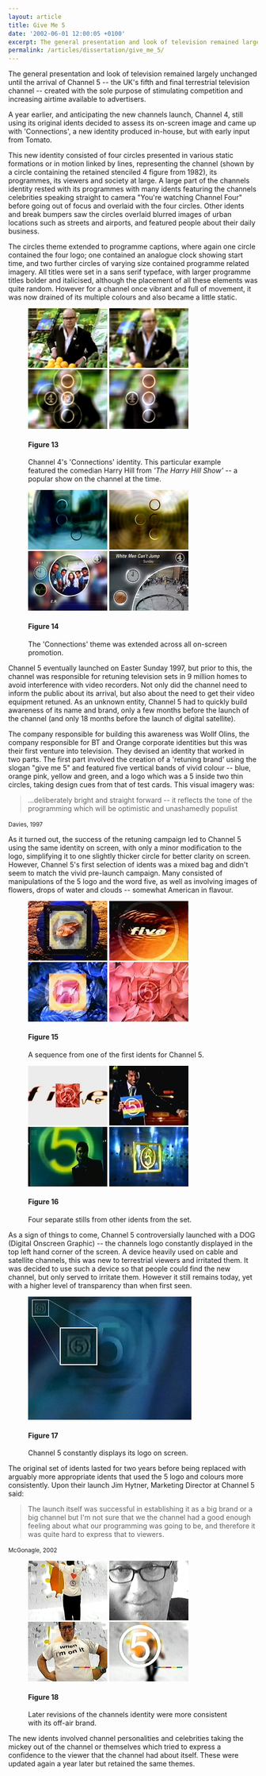 ```yaml
---
layout: article
title: Give Me 5
date: '2002-06-01 12:00:05 +0100'
excerpt: The general presentation and look of television remained largely unchanged until the arrival of Channel 5 -- the UK's fifth and final terrestrial television channel -- created with the sole purpose of stimulating competition and increasing airtime available to advertisers.
permalink: /articles/dissertation/give_me_5/
---
```

The general presentation and look of television remained largely unchanged until the arrival of Channel 5 -- the UK's fifth and final terrestrial television channel -- created with the sole purpose of stimulating competition and increasing airtime available to advertisers.

A year earlier, and anticipating the new channels launch, Channel 4, still using its original idents decided to assess its on-screen image and came up with 'Connections', a new identity produced in-house, but with early input from Tomato.

This new identity consisted of four circles presented in various static formations or in motion linked by lines, representing the channel (shown by a circle containing the retained stenciled 4 figure from 1982), its programmes, its viewers and society at large. A large part of the channels identity rested with its programmes with many idents featuring the channels celebrities speaking straight to camera "You're watching Channel Four" before going out of focus and overlaid with the four circles. Other idents and break bumpers saw the circles overlaid blurred images of urban locations such as streets and airports, and featured people about their daily business.

The circles theme extended to programme captions, where again one circle contained the four logo; one contained an analogue clock showing start time, and two further circles of varying size contained programme related imagery. All titles were set in a sans serif typeface, with larger programme titles bolder and italicised, although the placement of all these elements was quite random. However for a channel once vibrant and full of movement, it was now drained of its multiple colours and also became a little static.

<figure id="figure-13">
    <img class="left" src="/assets/articles/dissertation/figure-13a.png" alt="Channel 4 'Connections' ident featuring Harry Hill, 1996" />
    <img class="left" src="/assets/articles/dissertation/figure-13b.png" alt="Channel 4 'Connections' ident featuring Harry Hill, 1996" />
    <img class="left" src="/assets/articles/dissertation/figure-13c.png" alt="Channel 4 'Connections' ident featuring Harry Hill, 1996" />
    <img class="left" src="/assets/articles/dissertation/figure-13d.png" alt="Channel 4 'Connections' ident featuring Harry Hill, 1996" />
    <figcaption>
        <h4>Figure 13</h4>
        <p>Channel 4's 'Connections' identity. This particular example featured the comedian Harry Hill from <cite>'The Harry Hill Show'</cite> -- a popular show on the channel at the time.</p>
    </figcaption>
</figure>

<figure id="figure-14">
    <img class="left" src="/assets/articles/dissertation/figure-14a.png" alt="Channel 4 'Connections' ident, 1996" />
    <img class="left" src="/assets/articles/dissertation/figure-14b.png" alt="Channel 4 'Connections' ident, 1996" />
    <img class="left" src="/assets/articles/dissertation/figure-14c.png" alt="Channel 4 'Connections' promotional caption for 'ER', 1996" />
    <img class="left" src="/assets/articles/dissertation/figure-14d.png" alt="Channel 4 'Connections' holding caption for 'Harry Hill', 1996" />
    <figcaption>
        <h4>Figure 14</h4>
        <p>The 'Connections' theme was extended across all on-screen promotion.</p>
    </figcaption>
</figure>

Channel 5 eventually launched on Easter Sunday 1997, but prior to this, the channel was responsible for retuning television sets in 9 million homes to avoid interference with video recorders. Not only did the channel need to inform the public about its arrival, but also about the need to get their video equipment retuned. As an unknown entity, Channel 5 had to quickly build awareness of its name and brand, only a few months before the launch of the channel (and only 18 months before the launch of digital satellite).

The company responsible for building this awareness was Wollf Olins, the company responsible for BT and Orange corporate identities but this was their first venture into television. They devised an identity that worked in two parts. The first part involved the creation of a 'retuning brand' using the slogan "give me 5" and featured five vertical bands of vivid colour -- blue, orange pink, yellow and green, and a logo which was a 5 inside two thin circles, taking design cues from that of test cards. This visual imagery was:

  > ...deliberately bright and straight forward -- it reflects the tone of the programming which will be optimistic and unashamedly populist

<small>Davies, 1997</small>

As it turned out, the success of the retuning campaign led to Channel 5 using the same identity on screen, with only a minor modification to the logo, simplifying it to one slightly thicker circle for better clarity on screen. However, Channel 5's first selection of idents was a mixed bag and didn't seem to match the vivid pre-launch campaign. Many consisted of manipulations of the 5 logo and the word five, as well as involving images of flowers, drops of water and clouds -- somewhat American in flavour.

<figure id="figure-15">
    <img class="left" src="/assets/articles/dissertation/figure-15a.png" alt="Channel 5 launch ident, 1997" />
    <img class="left" src="/assets/articles/dissertation/figure-15b.png" alt="Channel 5 launch ident, 1997" />
    <img class="left" src="/assets/articles/dissertation/figure-15c.png" alt="Channel 5 launch ident, 1997" />
    <img class="left" src="/assets/articles/dissertation/figure-15d.png" alt="Channel 5 launch ident, 1997" />
    <figcaption>
        <h4>Figure 15</h4>
        <p>A sequence from one of the first idents for Channel 5.</p>
    </figcaption>
</figure>

<figure id="figure-16">
    <img class="left" src="/assets/articles/dissertation/figure-16a.png" alt="Channel 5 launch ident, 1997" />
    <img class="left" src="/assets/articles/dissertation/figure-16b.png" alt="Channel 5 launch ident, 1997" />
    <img class="left" src="/assets/articles/dissertation/figure-16c.png" alt="Channel 5 launch ident, 1997" />
    <img class="left" src="/assets/articles/dissertation/figure-16d.png" alt="Channel 5 launch ident, 1997" />
    <figcaption>
        <h4>Figure 16</h4>
        <p>Four separate stills from other idents from the set.</p>
    </figcaption>
</figure>

As a sign of things to come, Channel 5 controversially launched with a DOG (Digital Onscreen Graphic) -- the channels logo constantly displayed in the top left hand corner of the screen. A device heavily used on cable and satellite channels, this was new to terrestrial viewers and irritated them. It was decided to use such a device so that people could find the new channel, but only served to irritate them. However it still remains today, yet with a higher level of transparency than when first seen.

<figure id="figure-17">
    <img src="/assets/articles/dissertation/figure-17.png" alt="Close up of Channel 5 'DOG'" />
    <figcaption>
        <h4>Figure 17</h4>
        <p>Channel 5 constantly displays its logo on screen.</p>
    </figcaption>
</figure>

The original set of idents lasted for two years before being replaced with arguably more appropriate idents that used the 5 logo and colours more consistently. Upon their launch Jim Hytner, Marketing Director at Channel 5 said:

  > The launch itself was successful in establishing it as a big brand or a big channel but I'm not sure that we the channel had a good enough feeling about what our programming was going to be, and therefore it was quite hard to express that to viewers.

<small>McGonagle, 2002</small>

<figure id="figure-18">
    <img class="left" src="/assets/articles/dissertation/figure-18a.png" alt="Channel 5 ident featuring Neil Fox, 1999" />
    <img class="left" src="/assets/articles/dissertation/figure-18b.png" alt="Channel 5 ident featuring Neil Fox, 1999" />
    <img class="left" src="/assets/articles/dissertation/figure-18c.png" alt="Channel 5 ident featuring Neil Fox, 1999" /> 
    <img class="left" src="/assets/articles/dissertation/figure-18d.png" alt="Channel 5 ident featuring Neil Fox, 1999" />
    <figcaption>
        <h4>Figure 18</h4>
        <p>Later revisions of the channels identity were more consistent with its off-air brand.</p>
    </figcaption>
</figure>

The new idents involved channel personalities and celebrities taking the mickey out of the channel or themselves which tried to express a confidence to the viewer that the channel had about itself. These were updated again a year later but retained the same themes.